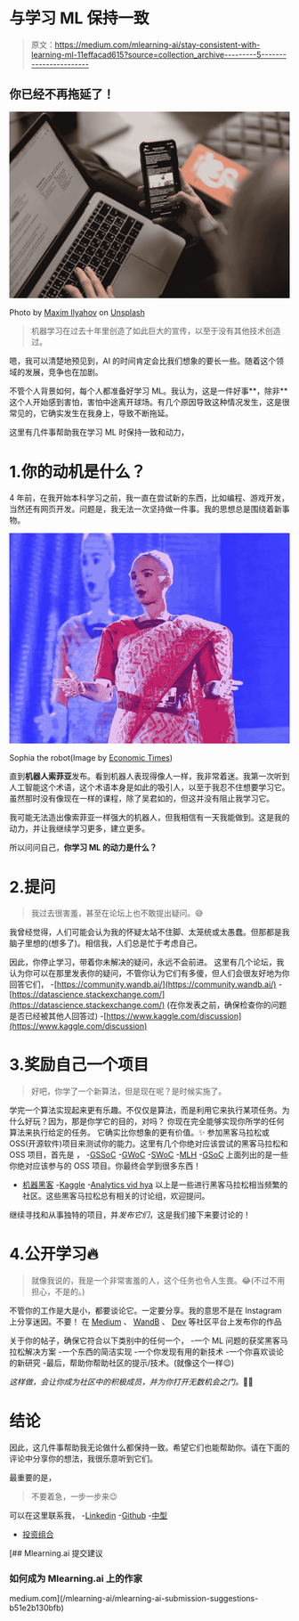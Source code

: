 # 与学习 ML 保持一致

> 原文：<https://medium.com/mlearning-ai/stay-consistent-with-learning-ml-11effacad615?source=collection_archive---------5----------------------->

## 你已经不再拖延了！

![](img/f2dea8977400faeb25f8fcf384d7c122.png)

Photo by [Maxim Ilyahov](https://unsplash.com/@glvrdru?utm_source=medium&utm_medium=referral) on [Unsplash](https://unsplash.com?utm_source=medium&utm_medium=referral)

> 机器学习在过去十年里创造了如此巨大的宣传，以至于没有其他技术创造过。

嗯，我可以清楚地预见到，AI 的时间肯定会比我们想象的要长一些。随着这个领域的发展，竞争也在加剧。

不管个人背景如何，每个人都准备好学习 ML。我认为，这是一件好事**，除非**这个人开始感到害怕，害怕中途离开球场。有几个原因导致这种情况发生，这是很常见的，它确实发生在我身上，导致不断拖延。

这里有几件事帮助我在学习 ML 时保持一致和动力，

# 1.你的动机是什么？

4 年前，在我开始本科学习之前，我一直在尝试新的东西，比如编程、游戏开发，当然还有网页开发。问题是，我无法一次坚持做一件事。我的思想总是围绕着新事物。

![](img/a413a48bd7a4a2461e79c7e9abc316b8.png)

Sophia the robot(Image by [Economic Times](https://economictimes.indiatimes.com/news/science/meet-sophia-worlds-first-humanoid-robot-citizen-in-kolkata/worlds-first-robot-citizen/slideshow/74254514.cms))

直到**机器人索菲亚**发布。看到机器人表现得像人一样，我非常着迷。我第一次听到人工智能这个术语，这个术语本身是如此的吸引人，以至于我忍不住想要学习它。虽然那时没有像现在一样的课程，除了吴君如的，但这并没有阻止我学习它。

我可能无法造出像索菲亚一样强大的机器人，但我相信有一天我能做到。这是我的动力，并让我继续学习更多，建立更多。

所以问问自己，**你学习 ML 的动力是什么？**

# 2.提问

> 我过去很害羞，甚至在论坛上也不敢提出疑问。😅

我曾经觉得，人们可能会认为我的怀疑太站不住脚、太笼统或太愚蠢。但那都是我脑子里想的(想多了)。相信我，人们总是忙于考虑自己。

因此，你停止学习，带着你未解决的疑问，永远不会前进。
这里有几个论坛，我认为你可以在那里发表你的疑问，不管你认为它们有多傻，但人们会很友好地为你回答它们，
-[https://community.wandb.ai/](https://community.wandb.ai/)
-[https://datascience.stackexchange.com/](https://datascience.stackexchange.com/)
(在你发表之前，确保检查你的问题是否已经被其他人回答过)
-[https://www.kaggle.com/discussion](https://www.kaggle.com/discussion)

# 3.奖励自己一个项目

> 好吧，你学了一个新算法，但是现在呢？是时候实施了。

学完一个算法实现起来更有乐趣。不仅仅是算法，而是利用它来执行某项任务。为什么好玩？因为，那是你学它的目的，对吗？
你现在完全能够实现你所学的任何算法来执行给定的任务。
它确实比你想象的更有价值。✨
参加黑客马拉松或 OSS(开源软件)项目来测试你的能力。这里有几个你绝对应该尝试的黑客马拉松和 OSS 项目，首先是
，
-[GSSoC](https://gssoc.girlscript.tech/)
-[GWoC](https://gwoc.girlscript.tech/)
-[SWoC](https://swoc.scriptindia.org/#/)
-[MLH](http://fellowship.mlh.io)
-[GSoC](http://summerofcode.withgoogle.com)
上面列出的是一些你绝对应该参与的 OSS 项目。你最终会学到很多东西！

- [机器黑客](https://machinehack.com/hackathon)
-[Kaggle](http://Kaggle.com)
-[Analytics vid hya](https://datahack.analyticsvidhya.com/)
以上是一些进行黑客马拉松相当频繁的社区。这些黑客马拉松总有相关的讨论组，欢迎提问。

继续寻找和从事独特的项目，并*发布它们*，这是我们接下来要讨论的！

# 4.公开学习🔥

> 就像我说的，我是一个非常害羞的人，这个任务也令人生畏。😂(不过不用担心，不是的。)

不管你的工作是大是小，都要谈论它。一定要分享。我的意思不是在 Instagram 上分享迷因。不要！
在 [Medium](/) 、 [WandB](https://community.wandb.ai/) 、 [Dev](http://dev.to) 等社区平台上发布你的作品

关于你的帖子，确保它符合以下类别中的任何一个，
-一个 ML 问题的获奖黑客马拉松解决方案
-一个东西的简洁实现
-一个你发现有用的新技术
-一个你喜欢谈论的新研究
-最后，帮助你帮助社区的提示/技术。(就像这个一样😉)

*这样做，会让你成为社区中的积极成员，并为你打开无数机会之门。*🤩🤩

# 结论

因此，这几件事帮助我无论做什么都保持一致。希望它们也能帮助你。请在下面的评论中分享你的想法，我很乐意听到它们。

最重要的是，

> 不要着急，一步一步来😉

可以在这里联系我，
-[Linkedin](http://linkedin.com/in/adityanikhil)
-[Github](http://github.com/adityanikhil)
-[中型](/@cracksunday.com)
- [投资组合](https://adityanikhil.github.io/main/)

[](/mlearning-ai/mlearning-ai-submission-suggestions-b51e2b130bfb) [## Mlearning.ai 提交建议

### 如何成为 Mlearning.ai 上的作家

medium.com](/mlearning-ai/mlearning-ai-submission-suggestions-b51e2b130bfb)